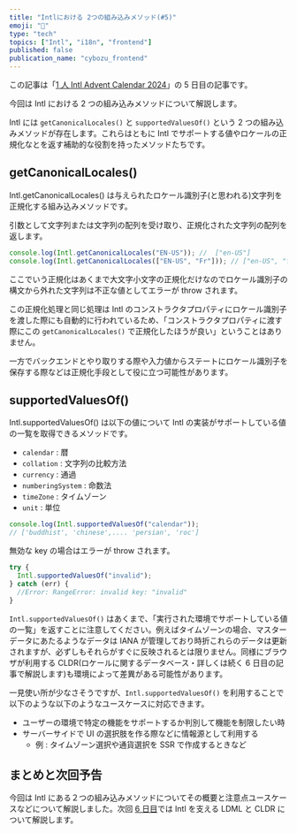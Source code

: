 ```yaml
---
title: "Intlにおける 2つの組み込みメソッド(#5)"
emoji: "🔧"
type: "tech"
topics: ["Intl", "i18n", "frontend"]
published: false
publication_name: "cybozu_frontend"
---
```


この記事は「[1 人 Intl Advent Calendar 2024](https://adventar.org/calendars/10555)」の 5 日目の記事です。

今回は Intl における 2 つの組み込みメソッドについて解説します。

Intl には `getCanonicalLocales()` と `supportedValuesOf()` という 2 つの組み込みメソッドが存在します。これらはともに Intl でサポートする値やロケールの正規化なとを返す補助的な役割を持ったメソッドたちです。

## getCanonicalLocales()

Intl.getCanonicalLocales() は与えられたロケール識別子(と思われる)文字列を正規化する組み込みメソッドです。

引数として文字列または文字列の配列を受け取り、正規化された文字列の配列を返します。

```ts
console.log(Intl.getCanonicalLocales("EN-US")); //  ["en-US"]
console.log(Intl.getCanonicalLocales(["EN-US", "Fr"])); // ["en-US", "fr"]
```

ここでいう正規化はあくまで大文字小文字の正規化だけなのでロケール識別子の構文から外れた文字列は不正な値としてエラーが throw されます。

この正規化処理と同じ処理は Intl のコンストラクタプロパティにロケール識別子を渡した際にも自動的に行われているため、「コンストラクタプロパティに渡す際にこの `getCanonicalLocales()` で正規化したほうが良い」ということはありません。

一方でバックエンドとやり取りする際や入力値からステートにロケール識別子を保存する際などは正規化手段として役に立つ可能性があります。

## supportedValuesOf()

Intl.supportedValuesOf() は以下の値について Intl の実装がサポートしている値の一覧を取得できるメソッドです。

- `calendar` : 暦
- `collation` : 文字列の比較方法
- `currency` : 通過
- `numberingSystem` : 命数法
- `timeZone` : タイムゾーン
- `unit` : 単位

```ts
console.log(Intl.supportedValuesOf("calendar"));
// ['buddhist', 'chinese',.... 'persian', 'roc']
```

無効な key の場合はエラーが throw されます。

```ts
try {
  Intl.supportedValuesOf("invalid");
} catch (err) {
  //Error: RangeError: invalid key: "invalid"
}
```

`Intl.supportedValuesOf()` はあくまで、「実行された環境でサポートしている値の一覧」を返すことに注意してください。例えばタイムゾーンの場合、マスターデータにあたるようなデータは IANA が管理しており時折これらのデータは更新されますが、必ずしもそれらがすぐに反映されるとは限りません。同様にブラウザが利用する CLDR(ロケールに関するデータベース・詳しくは続く 6 日目の記事で解説します)も環境によって差異がある可能性があります。

一見使い所が少なさそうですが、`Intl.supportedValuesOf()` を利用することで以下のような以下のようなユースケースに対応できます。

- ユーザーの環境で特定の機能をサポートするか判別して機能を制限したい時
- サーバーサイドで UI の選択肢を作る際などに情報源として利用する
  - 例 : タイムゾーン選択や通貨選択を SSR で作成するときなど

## まとめと次回予告

今回は Intl にある２つの組み込みメソッドについてその概要と注意点ユースケースなどについて解説しました。次回 [6 日目]()では Intl を支える LDML と CLDR について解説します。
